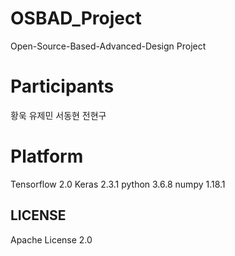 # OSBAD_Project
Open-Source-Based-Advanced-Design Project

# Participants
황욱
유제민
서동현
전현구

# Platform
Tensorflow 2.0
Keras 2.3.1
python 3.6.8
numpy 1.18.1

## LICENSE
Apache License 2.0
